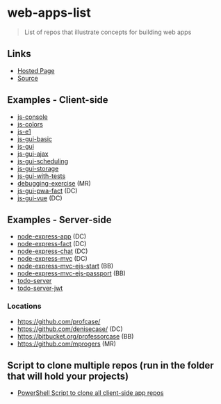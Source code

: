 # web-apps-list

> List of repos that illustrate concepts for building web apps

## Links

- [Hosted Page](https://profcase.github.io/web-apps-list/)
- [Source](https://github.com/profcase/web-apps-list)

## Examples - Client-side

- [js-console](https://github.com/profcase/js-console)
- [js-colors](https://github.com/profcase/js-colors)
- [js-e1](https://github.com/profcase/js-e1)
- [js-gui-basic](https://github.com/profcase/js-gui-basic)
- [js-gui](https://github.com/profcase/js-gui)
- [js-gui-ajax](https://github.com/profcase/js-gui-ajax)
- [js-gui-scheduling](https://github.com/profcase/js-gui-scheduling)
- [js-gui-storage](https://github.com/profcase/js-gui-storage)
- [js-gui-with-tests](https://github.com/profcase/js-gui-with-tests)
- [debugging-exercise](https://github.com/mprogers/debugging-exercise) (MR)
- [js-gui-pwa-fact](https://github.com/denisecase/js-gui-pwa-fact) (DC)
- [js-gui-vue](https://github.com/denisecase/js-gui-vue) (DC)

## Examples - Server-side

- [node-express-app](https://github.com/denisecase/node-express-app) (DC)
- [node-express-fact](https://github.com/denisecase/node-express-fact) (DC)
- [node-express-chat](https://github.com/denisecase/node-express-chat) (DC)
- [node-express-mvc](https://github.com/denisecase/node-express-mvc) (DC)
- [node-express-mvc-ejs-start](https://bitbucket.org/professorcase/node-express-mvc-ejs-start) (BB)
- [node-express-mvc-ejs-passport](https://bitbucket.org/professorcase/node-express-mvc-ejs-passport) (BB)
- [todo-server](https://github.com/profcase/todo-server)
- [todo-server-jwt](https://github.com/profcase/todo-server-jwt)

### Locations

- <https://github.com/profcase/>
- <https://github.com/denisecase/> (DC)
- <https://bitbucket.org/professorcase> (BB)
- <https://github.com/mprogers> (MR)

## Script to clone multiple repos (run in the folder that will hold your projects)

- [PowerShell Script to clone all client-side app repos](https://gist.github.com/profcase/976570c98897b75632ce79207ab413e4)

